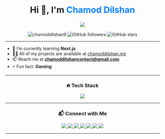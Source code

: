 <h1 align="center">Hi 👋, I'm <span style="color:#007FFF; font-weight: bold;">Chamod Dilshan</span></h1>
<h3 align="center">
    <img src="https://readme-typing-svg.demolab.com/?lines=.Web+Developer+and+Entrepreneur;Lifelong+Learner;Passionate+about+Tech&font=Fira%20Code&center=true&width=380&height=50&color=007FFF&vCenter=true&size=22">
</h3>

<p align="center">
    <img src="https://komarev.com/ghpvc/?username=chamoddilshan9&label=Profile%20views&color=0e75b6&style=flat" alt="chamoddilshan9" />
    <img alt="GitHub followers" src="https://img.shields.io/github/followers/chamoddilshan9?color=007FFF&style=flat-square" />
    <img alt="GitHub stars" src="https://img.shields.io/github/stars/chamoddilshan9?color=007FFF&style=flat-square" />
</p>

---

- 🌱 I’m currently learning **Next.js**
- 👨‍💻 All of my projects are available at [chamoddilshan.me](https://chamoddilshan.me)
- 📫 Reach me at **chamoddilshancontact@gmail.com**
- ⚡ Fun fact: **Gaming**

---

<h3 align="center">🔥 Tech Stack</h3>
<p align="center">
  <img src="https://skillicons.dev/icons?i=nextjs,react,typescript,tailwind,bootstrap,js,html,css,nodejs,php,mysql,java,android,electron,flutter,firebase,figma,photoshop&theme=dark" />
</p>

<!------->

<!--<h3 align="center">📝 Latest Blog Posts</h3>-->
<!-- BLOG-POST-LIST:START -->
<!-- BLOG-POST-LIST:END -->

---

<h3 align="center">📬 Connect with Me</h3>
<p align="center">
    <a href="https://twitter.com/chamoddilshan9" target="_blank">
        <img src="https://img.shields.io/badge/Twitter-007FFF?style=for-the-badge&logo=twitter&logoColor=white" />
    </a>
    <a href="https://linkedin.com/in/chamoddilshan9" target="_blank">
        <img src="https://img.shields.io/badge/LinkedIn-007FFF?style=for-the-badge&logo=linkedin&logoColor=white" />
    </a>
    <a href="https://fb.com/chamod.dilshan.90281" target="_blank">
        <img src="https://img.shields.io/badge/Facebook-007FFF?style=for-the-badge&logo=facebook&logoColor=white" />
    </a>
    <a href="https://instagram.com/chamod__9" target="_blank">
        <img src="https://img.shields.io/badge/Instagram-007FFF?style=for-the-badge&logo=instagram&logoColor=white" />
    </a>
    <a href="https://medium.com/@chamoddilshan9" target="_blank">
        <img src="https://img.shields.io/badge/Medium-007FFF?style=for-the-badge&logo=medium&logoColor=white" />
    </a>
    <a href="https://www.youtube.com/c/code with chamod" target="_blank">
        <img src="https://img.shields.io/badge/YouTube-007FFF?style=for-the-badge&logo=youtube&logoColor=white" />
    </a>
    <a href="https://www.hackerrank.com/chamoddilshanco1" target="_blank">
        <img src="https://img.shields.io/badge/Hackerrank-007FFF?style=for-the-badge&logo=hackerrank&logoColor=white" />
    </a>
</p>

---



